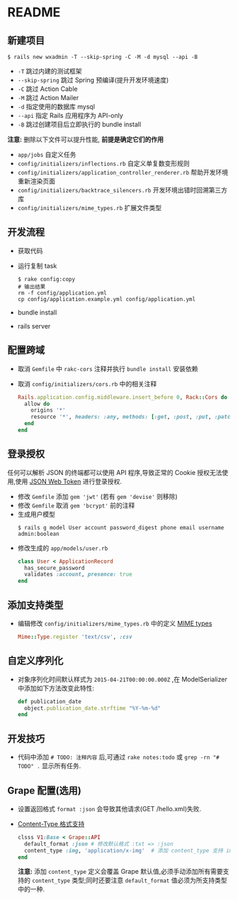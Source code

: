 # README

## 新建项目
```SHELL
$ rails new wxadmin -T --skip-spring -C -M -d mysql --api -B
```
* `-T` 跳过内建的测试框架
* `--skip-spring` 跳过 Spring 预编译(提升开发环境速度)
* `-C` 跳过 Action Cable
* `-M` 跳过 Action Mailer
* `-d` 指定使用的数据库 mysql
* `--api` 指定 Rails 应用程序为 API-only
* `-B` 跳过创建项目后立即执行的 bundle install

**注意:** 删除以下文件可以提升性能, **前提是确定它们的作用**
* `app/jobs` 自定义任务
* `config/initializers/inflections.rb` 自定义单复数变形规则
* `config/initializers/application_controller_renderer.rb` 帮助开发环境重新渲染页面
* `config/initializers/backtrace_silencers.rb` 开发环境出错时回溯第三方库
* `config/initializers/mime_types.rb` 扩展文件类型

## 开发流程

* 获取代码

* 运行复制 task
  ```SHELL
  $ rake config:copy
  # 输出结果
  rm -f config/application.yml
  cp config/application.example.yml config/application.yml
  ```
* bundle install
* rails server

## 配置跨域

* 取消 `Gemfile` 中 `rakc-cors` 注释并执行 `bundle install` 安装依赖

* 取消 `config/initializers/cors.rb` 中的相关注释
  ```RUBY
  Rails.application.config.middleware.insert_before 0, Rack::Cors do
    allow do
      origins '*'
      resource '*', headers: :any, methods: [:get, :post, :put, :patch, :delete, :options, :head]
    end
  end
  ```

## 登录授权
任何可以解析 JSON 的终端都可以使用 API 程序,导致正常的 Cookie 授权无法使用,使用 [JSON Web Token](https://en.wikipedia.org/wiki/JSON_Web_Token) 进行登录授权.

* 修改 `Gemfile` 添加 `gem 'jwt'` (若有 `gem 'devise'` 则移除)
* 修改 `Gemfile` 取消 `gem 'bcrypt'` 前的注释
* 生成用户模型
  ```SHELL
  $ rails g model User account password_digest phone email username admin:boolean
  ```
* 修改生成的 `app/models/user.rb`
  ```RUBY
  class User < ApplicationRecord
    has_secure_password
    validates :account, presence: true
  end
  ```

## 添加支持类型

* 编辑修改 `config/initializers/mime_types.rb` 中的定义 [ MIME types ](https://developer.mozilla.org/en-US/docs/Web/HTTP/Basics_of_HTTP/MIME_types/Complete_list_of_MIME_types)
  ```RUBY
  Mime::Type.register 'text/csv', :csv
  ```

## 自定义序列化
* 对象序列化时间默认样式为 `2015-04-21T00:00:00.000Z` ,在 ModelSerializer 中添加如下方法改变此特性:
  ```RUBY
  def publication_date
    object.publication_date.strftime "%Y-%m-%d"
  end
  ```
## 开发技巧
* 代码中添加 `# TODO: 注释内容` 后,可通过 `rake notes:todo` 或 `grep -rn "# TODO" .` 显示所有任务.

## Grape 配置(选用)

* 设置返回格式 `format :json` 会导致其他请求(GET /hello.xml)失败.

* [Content-Type 格式支持](http://tool.oschina.net/commons)
  ```RUBY
  clsss V1:Base < Grape::API
    default_format :json # 修改默认格式 :txt => :json
    content_type :img, 'application/x-img'  # 添加 content_type 支持 image, 默认为 XML, JSON, BINARY, TXT
  end
  ```
  **注意:** 添加 `content_type` 定义会覆盖 Grape 默认值,必须手动添加所有需要支持的 `content_type` 类型;同时还要注意 `default_format` 值必须为所支持类型中的一种.
